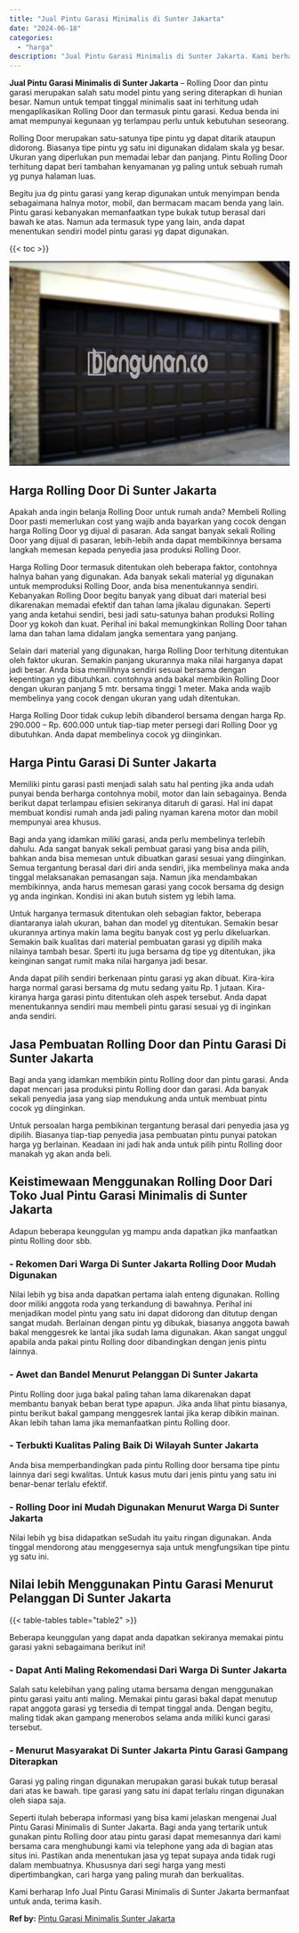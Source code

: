 ```yaml
---
title: "Jual Pintu Garasi Minimalis di Sunter Jakarta"
date: "2024-06-18"
categories: 
  - "harga"
description: "Jual Pintu Garasi Minimalis di Sunter Jakarta. Kami berharap Info Jual Pintu Garasi Minimalis di Sunter Jakarta bermanfaat untuk anda, terima kasih...."
---
```


**Jual Pintu Garasi Minimalis di Sunter Jakarta** – Rolling Door dan pintu garasi merupakan salah satu model pintu yang sering diterapkan di hunian besar. Namun untuk tempat tinggal minimalis saat ini terhitung udah mengaplikasikan Rolling Door dan termasuk pintu garasi. Kedua benda ini amat mempunyai kegunaan yg terlampau perlu untuk kebutuhan seseorang.

Rolling Door merupakan satu-satunya tipe pintu yg dapat ditarik ataupun didorong. Biasanya tipe pintu yg satu ini digunakan didalam skala yg besar. Ukuran yang diperlukan pun memadai lebar dan panjang. Pintu Rolling Door terhitung dapat beri tambahan kenyamanan yg paling untuk sebuah rumah yg punya halaman luas.

Begitu jua dg pintu garasi yang kerap digunakan untuk menyimpan benda sebagaimana halnya motor, mobil, dan bermacam macam benda yang lain. Pintu garasi kebanyakan memanfaatkan type bukak tutup berasal dari bawah ke atas. Namun ada termasuk type yang lain, anda dapat menentukan sendiri model pintu garasi yg dapat digunakan.

{{< toc >}}

![Jual Pintu Garasi Minimalis di Sunter Jakarta](/images/pintu-garasi-65.png)

## Harga Rolling Door Di Sunter Jakarta

Apakah anda ingin belanja Rolling Door untuk rumah anda? Membeli Rolling Door pasti memerlukan cost yang wajib anda bayarkan yang cocok dengan harga Rolling Door yg dijual di pasaran. Ada sangat banyak sekali Rolling Door yang dijual di pasaran, lebih-lebih anda dapat membikinnya bersama langkah memesan kepada penyedia jasa produksi Rolling Door.

Harga Rolling Door termasuk ditentukan oleh beberapa faktor, contohnya halnya bahan yang digunakan. Ada banyak sekali material yg digunakan untuk memproduksi Rolling Door, anda bisa menentukannya sendiri. Kebanyakan Rolling Door begitu banyak yang dibuat dari material besi dikarenakan memadai efektif dan tahan lama jikalau digunakan. Seperti yang anda ketahui sendiri, besi jadi satu-satunya bahan produksi Rolling Door yg kokoh dan kuat. Perihal ini bakal memungkinkan Rolling Door tahan lama dan tahan lama didalam jangka sementara yang panjang.

Selain dari material yang digunakan, harga Rolling Door terhitung ditentukan oleh faktor ukuran. Semakin panjang ukurannya maka nilai harganya dapat jadi besar. Anda bisa memilihnya sendiri sesuai bersama dengan kepentingan yg dibutuhkan. contohnya anda bakal membikin Rolling Door dengan ukuran panjang 5 mtr. bersama tinggi 1 meter. Maka anda wajib membelinya yang cocok dengan ukuran yang udah ditentukan.

Harga Rolling Door tidak cukup lebih dibanderol bersama dengan harga Rp. 290.000 – Rp. 600.000 untuk tiap-tiap meter persegi dari Rolling Door yg dibutuhkan. Anda dapat membelinya cocok yg diinginkan.

## Harga Pintu Garasi Di Sunter Jakarta

Memiliki pintu garasi pasti menjadi salah satu hal penting jika anda udah punyai benda berharga contohnya mobil, motor dan lain sebagainya. Benda berikut dapat terlampau efisien sekiranya ditaruh di garasi. Hal ini dapat membuat kondisi rumah anda jadi paling nyaman karena motor dan mobil mempunyai area khusus.

Bagi anda yang idamkan miliki garasi, anda perlu membelinya terlebih dahulu. Ada sangat banyak sekali pembuat garasi yang bisa anda pilih, bahkan anda bisa memesan untuk dibuatkan garasi sesuai yang diinginkan. Semua tergantung berasal dari diri anda sendiri, jika membelinya maka anda tinggal melaksanakan pemasangan saja. Namun jika mendambakan membikinnya, anda harus memesan garasi yang cocok bersama dg design yg anda inginkan. Kondisi ini akan butuh sistem yg lebih lama.

Untuk harganya termasuk ditentukan oleh sebagian faktor, beberapa diantaranya ialah ukuran, bahan dan model yg ditentukan. Semakin besar ukurannya artinya makin lama begitu banyak cost yg perlu dikeluarkan. Semakin baik kualitas dari material pembuatan garasi yg dipilih maka nilainya tambah besar. Sperti itu juga bersama dg tipe yg ditentukan, jika keinginan sangat rumit maka nilai harganya jadi besar.

Anda dapat pilih sendiri berkenaan pintu garasi yg akan dibuat. Kira-kira harga normal garasi bersama dg mutu sedang yaitu Rp. 1 jutaan. Kira-kiranya harga garasi pintu ditentukan oleh aspek tersebut. Anda dapat menentukannya sendiri mau membeli pintu garasi sesuai yg di inginkan anda sendiri.

## Jasa Pembuatan Rolling Door dan Pintu Garasi Di Sunter Jakarta

Bagi anda yang idamkan membikin pintu Rolling door dan pintu garasi. Anda dapat mencari jasa produksi pintu Rolling door dan garasi. Ada banyak sekali penyedia jasa yang siap mendukung anda untuk membuat pintu cocok yg diinginkan.

Untuk persoalan harga pembikinan tergantung berasal dari penyedia jasa yg dipilih. Biasanya tiap-tiap penyedia jasa pembuatan pintu punyai patokan harga yg berlainan. Keadaan ini jadi hak anda untuk pilih pintu Rolling door manakah yg akan anda beli.

## Keistimewaan Menggunakan Rolling Door Dari Toko Jual Pintu Garasi Minimalis di Sunter Jakarta

Adapun beberapa keunggulan yg mampu anda dapatkan jika manfaatkan pintu Rolling door sbb.

### \- Rekomen Dari Warga Di Sunter Jakarta Rolling Door Mudah Digunakan

Nilai lebih yg bisa anda dapatkan pertama ialah enteng digunakan. Rolling door miliki anggota roda yang terkandung di bawahnya. Perihal ini menjadikan model pintu yang satu ini dapat didorong dan ditutup dengan sangat mudah. Berlainan dengan pintu yg dibukak, biasanya anggota bawah bakal menggesrek ke lantai jika sudah lama digunakan. Akan sangat unggul apabila anda pakai pintu Rolling door dibandingkan dengan jenis pintu lainnya.

### \- Awet dan Bandel Menurut Pelanggan Di Sunter Jakarta

Pintu Rolling door juga bakal paling tahan lama dikarenakan dapat membantu banyak beban berat type apapun. Jika anda lihat pintu biasanya, pintu berikut bakal gampang menggesrek lantai jika kerap dibikin mainan. Akan lebih tahan lama jika memanfaatkan pintu Rolling door.

### \- Terbukti Kualitas Paling Baik Di Wilayah Sunter Jakarta

Anda bisa memperbandingkan pada pintu Rolling door bersama tipe pintu lainnya dari segi kwalitas. Untuk kasus mutu dari jenis pintu yang satu ini benar-benar terlalu efektif.

### \- Rolling Door ini Mudah Digunakan Menurut Warga Di Sunter Jakarta

Nilai lebih yg bisa didapatkan seSudah itu yaitu ringan digunakan. Anda tinggal mendorong atau menggesernya saja untuk mengfungsikan tipe pintu yg satu ini.

## Nilai lebih Menggunakan Pintu Garasi Menurut Pelanggan Di Sunter Jakarta

{{< table-tables table="table2" >}}

Beberapa keunggulan yang dapat anda dapatkan sekiranya memakai pintu garasi yakni sebagaimana berikut ini!

### \- Dapat Anti Maling Rekomendasi Dari Warga Di Sunter Jakarta

Salah satu kelebihan yang paling utama bersama dengan menggunakan pintu garasi yaitu anti maling. Memakai pintu garasi bakal dapat menutup rapat anggota garasi yg tersedia di tempat tinggal anda. Dengan begitu, maling tidak akan gampang menerobos selama anda miliki kunci garasi tersebut.

### \- Menurut Masyarakat Di Sunter Jakarta Pintu Garasi Gampang Diterapkan

Garasi yg paling ringan digunakan merupakan garasi bukak tutup berasal dari atas ke bawah. tipe garasi yang satu ini dapat terlalu ringan digunakan oleh siapa saja.

Seperti itulah beberapa informasi yang bisa kami jelaskan mengenai Jual Pintu Garasi Minimalis di Sunter Jakarta. Bagi anda yang tertarik untuk gunakan pintu Rolling door atau pintu garasi dapat memesannya dari kami bersama cara menghubungi kami via telephone yang ada di bagian atas situs ini. Pastikan anda menentukan jasa yg tepat supaya anda tidak rugi dalam membuatnya. Khususnya dari segi harga yang mesti dipertimbangkan, cari harga yang paling murah dan berkualitas.

Kami berharap Info Jual Pintu Garasi Minimalis di Sunter Jakarta bermanfaat untuk anda, terima kasih.

**Ref by:** [Pintu Garasi Minimalis Sunter Jakarta](https://id.wikipedia.org/wiki/Pintu)

